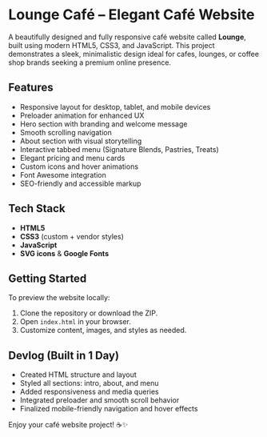 
# Lounge Café – Elegant Café Website

A beautifully designed and fully responsive café website called **Lounge**, built using modern HTML5, CSS3, and JavaScript. This project demonstrates a sleek, minimalistic design ideal for cafes, lounges, or coffee shop brands seeking a premium online presence.

##  Features

- Responsive layout for desktop, tablet, and mobile devices
- Preloader animation for enhanced UX
- Hero section with branding and welcome message
- Smooth scrolling navigation
- About section with visual storytelling
- Interactive tabbed menu (Signature Blends, Pastries, Treats)
- Elegant pricing and menu cards
- Custom icons and hover animations
- Font Awesome integration
- SEO-friendly and accessible markup

##  Tech Stack

- **HTML5**
- **CSS3** (custom + vendor styles)
- **JavaScript**
- **SVG icons** & **Google Fonts**


##  Getting Started

To preview the website locally:

1. Clone the repository or download the ZIP.
2. Open `index.html` in your browser.
3. Customize content, images, and styles as needed.

##  Devlog (Built in 1 Day)

- Created HTML structure and layout
- Styled all sections: intro, about, and menu
- Added responsiveness and media queries
- Integrated preloader and smooth scroll behavior
- Finalized mobile-friendly navigation and hover effects


Enjoy your café website project! ☕✨
